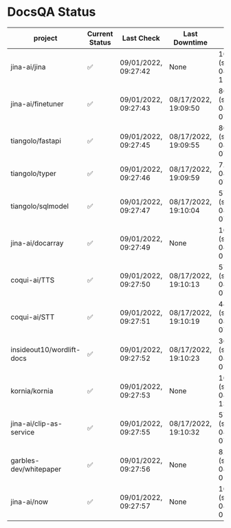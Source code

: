 # DocsQA Status

|         project         |Current Status|     Last Check     |   Last Downtime    |              % Uptime              |
|-------------------------|--------------|--------------------|--------------------|------------------------------------|
|jina-ai/jina             |✅            |09/01/2022, 09:27:42|None                |100.000 (since 08/29/2022, 11:24:14)|
|jina-ai/finetuner        |✅            |09/01/2022, 09:27:43|08/17/2022, 19:09:50|868.265 (since 08/15/2022, 07:09:42)|
|tiangolo/fastapi         |✅            |09/01/2022, 09:27:45|08/17/2022, 19:09:55|868.208 (since 08/15/2022, 07:09:42)|
|tiangolo/typer           |✅            |09/01/2022, 09:27:46|08/17/2022, 19:09:59|7.570 (since 08/15/2022, 07:09:42)  |
|tiangolo/sqlmodel        |✅            |09/01/2022, 09:27:47|08/17/2022, 19:10:04|57.260 (since 08/15/2022, 07:09:42) |
|jina-ai/docarray         |✅            |09/01/2022, 09:27:49|None                |100.000 (since 08/24/2022, 01:39:12)|
|coqui-ai/TTS             |✅            |09/01/2022, 09:27:50|08/17/2022, 19:10:13|57.246 (since 08/15/2022, 07:09:42) |
|coqui-ai/STT             |✅            |09/01/2022, 09:27:51|08/17/2022, 19:10:19|444.830 (since 08/15/2022, 07:09:42)|
|insideout10/wordlift-docs|✅            |09/01/2022, 09:27:52|08/17/2022, 19:10:23|363.028 (since 08/15/2022, 07:09:42)|
|kornia/kornia            |✅            |09/01/2022, 09:27:53|None                |100.000 (since 08/30/2022, 13:49:49)|
|jina-ai/clip-as-service  |✅            |09/01/2022, 09:27:55|08/17/2022, 19:10:32|57.356 (since 08/15/2022, 07:09:42) |
|garbles-dev/whitepaper   |✅            |09/01/2022, 09:27:56|None                |82.766 (since 08/24/2022, 01:39:12) |
|jina-ai/now              |✅            |09/01/2022, 09:27:57|None                |100.000 (since 08/24/2022, 01:39:12)|
